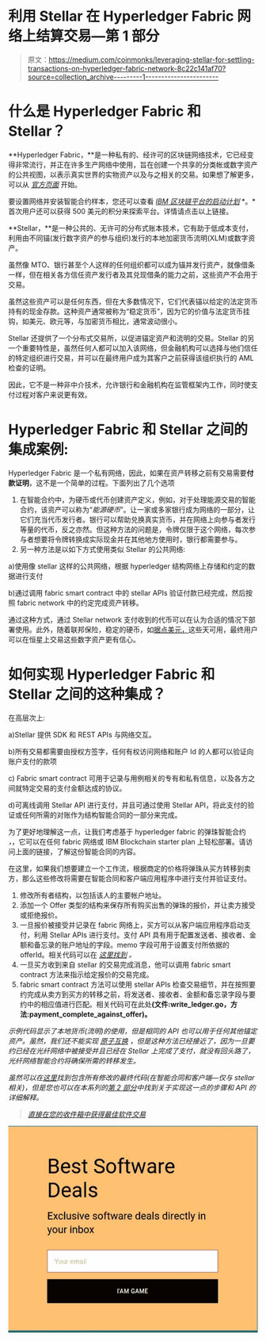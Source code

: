 # 利用 Stellar 在 Hyperledger Fabric 网络上结算交易—第 1 部分

> 原文：<https://medium.com/coinmonks/leveraging-stellar-for-settling-transactions-on-hyperledger-fabric-network-8c22c141af70?source=collection_archive---------1----------------------->

# 什么是 Hyperledger Fabric 和 Stellar？

**Hyperledger Fabric，**是一种私有的、经许可的区块链网络技术，它已经变得非常流行，并正在许多生产网络中使用，旨在创建一个共享的分类帐或数字资产的公共视图，以表示真实世界的实物资产以及与之相关的交易。如果想了解更多，可以从 [*官方页面*](https://hyperledger-fabric.readthedocs.io) 开始。

要设置网络并安装智能合约样本，您还可以查看 [*IBM 区块链平台的启动计划*](https://console.bluemix.net/docs/services/blockchain/starter_plan.html#overview) *。*首次用户还可以获得 500 美元的积分来探索平台。详情请点击以上链接。

**Stellar，**是一种公共的、无许可的分布式账本技术，它有助于低成本支付，利用由不同锚(发行数字资产的参与组织)发行的本地加密货币流明(XLM)或数字资产。

虽然像 MTO、银行甚至个人这样的任何组织都可以成为锚并发行资产，就像借条一样，但在相关各方信任资产发行者及其兑现借条的能力之前，这些资产不会用于交易。

虽然这些资产可以是任何东西，但在大多数情况下，它们代表锚以给定的法定货币持有的现金存款。这种资产通常被称为“稳定货币”，因为它的价值与法定货币挂钩，如美元、欧元等，与加密货币相比，通常波动很小。

Stellar 还提供了一个分布式交易所，以促进锚定资产和流明的交易。Stellar 的另一个重要特性是，虽然任何人都可以加入该网络，但金融机构可以选择与他们信任的特定组织进行交易，并可以在最终用户成为其客户之前获得该组织执行的 AML 检查的证明。

因此，它不是一种非中介技术，允许银行和金融机构在监管框架内工作，同时使支付过程对客户来说更有效。

# Hyperledger Fabric 和 Stellar 之间的集成案例:

Hyperledger Fabric 是一个私有网络，因此，如果在资产转移之前有交易需要**付款证明**，这不是一个简单的过程。下面列出了几个选项

1.  在智能合约中，为<contract>硬币或<contract>代币创建资产定义，例如，对于处理能源交易的智能合约，该资产可以称为“*能源硬币*”。让一家或多家银行成为网络的一部分，让它们充当代币发行者。银行可以帮助兑换真实货币，并在网络上向参与者发行等量的代币，反之亦然。但这种方法的问题是，令牌仅限于这个网络，每次参与者想要将令牌转换成实际现金并在其他地方使用时，银行都需要参与。</contract></contract>
2.  另一种方法是以如下方式使用类似 Stellar 的公共网络:

a)使用像 stellar 这样的公共网络，根据 hyperledger 结构网络上存储和约定的数据进行支付

b)通过调用 fabric smart contract 中的 stellar APIs 验证付款已经完成，然后按照 fabric network 中的约定完成资产转移。

通过这种方式，通过 Stellar network 支付收到的代币可以在认为合适的情况下部署使用。此外，随着联邦保险，稳定的硬币，如[据点美元，](https://stronghold.co/stronghold-usd/)这些天可用，最终用户可以在恒星上交易这些数字资产更有信心。

# 如何实现 Hyperledger Fabric 和 Stellar 之间的这种集成？

在高层次上:

a)Stellar 提供 SDK 和 REST APIs 与网络交互。

b)所有交易都需要由授权方签字，任何有权访问网络和账户 Id 的人都可以验证向账户支付的款项

c) Fabric smart contract 可用于记录与用例相关的专有和私有信息，以及各方之间就特定交易的支付金额达成的协议。

d)可离线调用 Stellar API 进行支付，并且可通过使用 Stellar API，将此支付的验证或任何所需的对账作为结构智能合同的一部分来完成。

为了更好地理解这一点，让我们考虑基于 hyperledger fabric 的弹珠智能合约 *，*，它可以在任何 fabric 网络或 IBM Blockchain starter plan 上轻松部署。请访问上面的链接，了解这份智能合同的内容。

在这里，如果我们想要建立一个工作流，根据商定的价格将弹珠从买方转移到卖方，那么这些修改将需要在智能合同和客户端应用程序中进行支付并验证支付。

1.  修改所有者结构，以包括该人的主要帐户地址。
2.  添加一个 Offer 类型的结构来保存所有购买出售的弹珠的报价，并让卖方接受或拒绝报价。
3.  一旦报价被接受并记录在 fabric 网络上，买方可以从客户端应用程序启动支付，利用 Stellar APIs 进行支付。支付 API 具有用于配置发送者、接收者、金额和备忘录的账户地址的字段。memo 字段可用于设置支付所依据的 offerId。相关代码可以在 [*这里找到*](https://github.com/sachinjha/marbles/blob/master/utils/stellar_lib.js) *。*
4.  一旦买方收到来自 stellar 的交易完成消息，他可以调用 fabric smart contract 方法来指示给定报价的交易完成。
5.  fabric smart contract 方法可以使用 stellar APIs 检查交易细节，并在按照要约完成从卖方到买方的转移之前，将发送者、接收者、金额和备忘录字段与要约中的相应值进行匹配。相关代码可在此处[](https://github.com/sachinjha/marbles/blob/master/chaincode/src/marbles/write_ledger.go)**(文件:write_ledger.go，方法:payment_complete_against_offer)。**

**示例代码显示了本地货币(流明)的使用，但是相同的 API 也可以用于任何其他锚定资产。虽然，我们还不能实现* [*原子互换*](https://hackernoon.com/atomic-swaps-simply-explained-how-to-swap-cryptocurrencies-without-a-middleman-6cd29680c32e) *，但是这种方法已经接近了，因为一旦要约已经在光纤网络中被接受并且已经在 Stellar 上完成了支付，就没有回头路了，光纤网络智能合约将确保所需的转移发生。**

*虽然可以在[这里](https://github.com/sachinjha/marbles)找到包含所有修改的最终代码(在智能合同和客户端—仅与 stellar 相关)，但是您也可以在本系列的[第 2 部分](/@sachinjha/leveraging-stellar-for-settling-transactions-on-hyperledger-fabric-network-part-2-d474a414385c)中找到关于实现这一点的步骤和 API 的详细解释。*

> *[直接在您的收件箱中获得最佳软件交易](https://coincodecap.com/?utm_source=coinmonks)*

*[![](img/7c0b3dfdcbfea594cc0ae7d4f9bf6fcb.png)](https://coincodecap.com/?utm_source=coinmonks)*